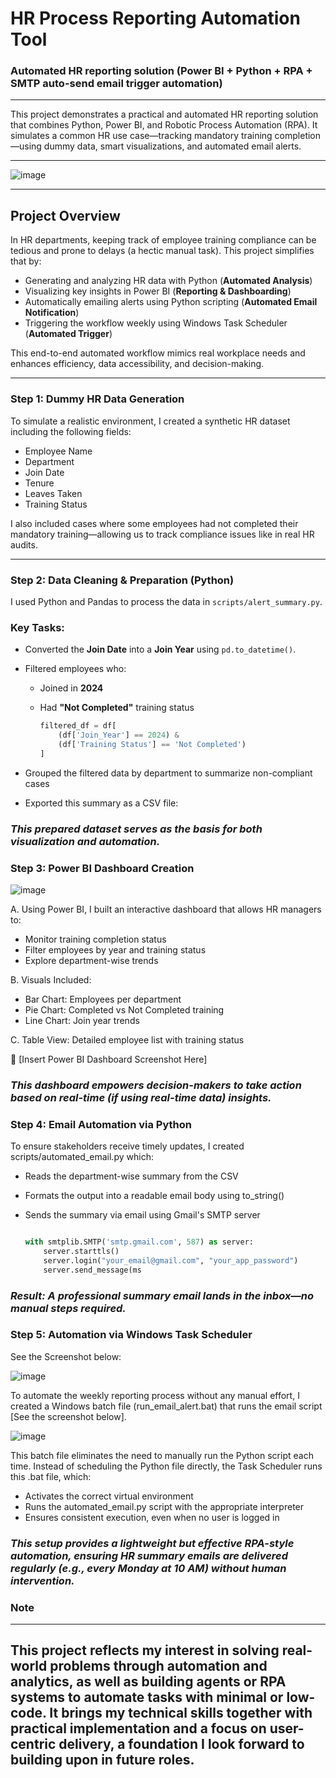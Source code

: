 # HR Process Reporting Automation Tool 
### Automated HR reporting solution (Power BI + Python + RPA + SMTP auto-send email trigger automation)

---

This project demonstrates a practical and automated HR reporting solution that combines Python, Power BI, and Robotic Process Automation (RPA). It simulates a common HR use case—tracking mandatory training completion—using dummy data, smart visualizations, and automated email alerts.

---

![image](https://github.com/user-attachments/assets/baaff798-6d79-41df-8f85-3a93d0f7be59)

---

## Project Overview

In HR departments, keeping track of employee training compliance can be tedious and prone to delays (a hectic manual task). This project simplifies that by:

- Generating and analyzing HR data with Python (**Automated Analysis**)
- Visualizing key insights in Power BI (**Reporting & Dashboarding**)
- Automatically emailing alerts using Python scripting  (**Automated Email Notification**) 
- Triggering the workflow weekly using Windows Task Scheduler  (**Automated Trigger**)

This end-to-end automated workflow mimics real workplace needs and enhances efficiency, data accessibility, and decision-making.

---

### Step 1: Dummy HR Data Generation

To simulate a realistic environment, I created a synthetic HR dataset including the following fields:

- Employee Name  
- Department  
- Join Date  
- Tenure  
- Leaves Taken  
- Training Status  

I also included cases where some employees had not completed their mandatory training—allowing us to track compliance issues like in real HR audits.

---

### Step 2: Data Cleaning & Preparation (Python)

I used Python and Pandas to process the data in `scripts/alert_summary.py`.

### Key Tasks:
- Converted the **Join Date** into a **Join Year** using `pd.to_datetime()`.
- Filtered employees who:
  - Joined in **2024**
  - Had **"Not Completed"** training status

    ```python
    filtered_df = df[
        (df['Join_Year'] == 2024) & 
        (df['Training Status'] == 'Not Completed')
    ]
    ```

- Grouped the filtered data by department to summarize non-compliant cases
- Exported this summary as a CSV file:

### *This prepared dataset serves as the basis for both visualization and automation.*

### Step 3: Power BI Dashboard Creation

![image](https://github.com/user-attachments/assets/0a0885f2-44b7-483e-ad8c-0dcb4bb5a6c4)

A. Using Power BI, I built an interactive dashboard that allows HR managers to:

- Monitor training completion status
- Filter employees by year and training status
- Explore department-wise trends

B. Visuals Included:
- Bar Chart: Employees per department
- Pie Chart: Completed vs Not Completed training
- Line Chart: Join year trends

C. Table View: Detailed employee list with training status

📸 [Insert Power BI Dashboard Screenshot Here]

### *This dashboard empowers decision-makers to take action based on real-time (if using real-time data) insights.*


### Step 4: Email Automation via Python
To ensure stakeholders receive timely updates, I created scripts/automated_email.py which:

- Reads the department-wise summary from the CSV
- Formats the output into a readable email body using to_string()
- Sends the summary via email using Gmail's SMTP server

    ```python
    
    with smtplib.SMTP('smtp.gmail.com', 587) as server:
        server.starttls()
        server.login("your_email@gmail.com", "your_app_password")
        server.send_message(ms
    ```

 ### *Result: A professional summary email lands in the inbox—no manual steps required.*

### Step 5: Automation via Windows Task Scheduler

See the Screenshot below:

![image](https://github.com/user-attachments/assets/96564446-eb73-47de-82c3-22f7a6d0e28b)

To automate the weekly reporting process without any manual effort, I created a Windows batch file (run_email_alert.bat) that runs the email script [See the screenshot below].

![image](https://github.com/user-attachments/assets/45c6df2b-6c2e-4cbb-9d87-e0e6104c3080)

This batch file eliminates the need to manually run the Python script each time. Instead of scheduling the Python file directly, the Task Scheduler runs this .bat file, which:
- Activates the correct virtual environment
- Runs the automated_email.py script with the appropriate interpreter
- Ensures consistent execution, even when no user is logged in

### *This setup provides a lightweight but effective RPA-style automation, ensuring HR summary emails are delivered regularly (e.g., every Monday at 10 AM) without human intervention.*



### Note 

---
This project reflects my interest in solving real-world problems through automation and analytics, as well as building agents or RPA systems to automate tasks with minimal or low-code. It brings my technical skills together with practical implementation and a focus on user-centric delivery, a foundation I look forward to building upon in future roles.
---
